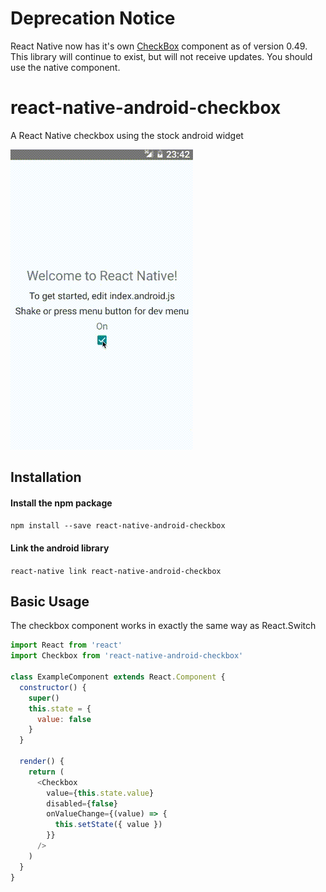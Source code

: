 # Deprecation Notice

React Native now has it's own [CheckBox](https://facebook.github.io/react-native/docs/checkbox.html) component as of version 0.49.
This library will continue to exist, but will not receive updates. You should use the native component.

# react-native-android-checkbox

A React Native checkbox using the stock android widget

![Checkbox Example App](./example/screencast.gif)

## Installation

#### Install the npm package

`npm install --save react-native-android-checkbox`

#### Link the android library

`react-native link react-native-android-checkbox`

## Basic Usage

The checkbox component works in exactly the same way as React.Switch

```js
import React from 'react'
import Checkbox from 'react-native-android-checkbox'

class ExampleComponent extends React.Component {
  constructor() {
    super()
    this.state = {
      value: false
    }
  }

  render() {
    return (
      <Checkbox
        value={this.state.value}
        disabled={false}
        onValueChange={(value) => {
          this.setState({ value })
        }}
      />
    )
  }
}
```
